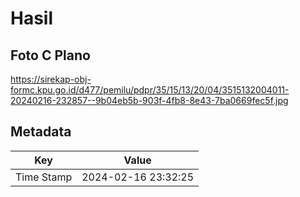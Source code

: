 # Hasil

## Foto C Plano

https://sirekap-obj-formc.kpu.go.id/d477/pemilu/pdpr/35/15/13/20/04/3515132004011-20240216-232857--9b04eb5b-903f-4fb8-8e43-7ba0669fec5f.jpg


## Metadata

| Key        | Value               |
| ---------- | ------------------- |
| Time Stamp | 2024-02-16 23:32:25 |



